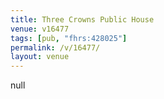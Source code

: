 ```yaml
---
title: Three Crowns Public House
venue: v16477
tags: [pub, "fhrs:428025"]
permalink: /v/16477/
layout: venue
---
```

null